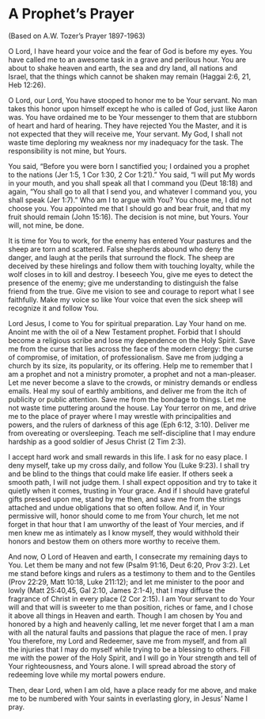 # A Prophet’s Prayer
(Based on A.W. Tozer’s Prayer 1897-1963)

O Lord, I have heard your voice and the fear of God is before my eyes. You have called me to an awesome task in a grave and perilous hour. You are about to shake heaven and earth, the sea and dry land, all nations and Israel, that the things which cannot be shaken may remain (Haggai 2:6, 21, Heb 12:26).

O Lord, our Lord, You have stooped to honor me to be Your servant. No man takes this honor upon himself except he who is called of God, just like Aaron was. You have ordained me to be Your messenger to them that are stubborn of heart and hard of hearing. They have rejected You the Master, and it is not expected that they will receive me, Your servant. My God, I shall not waste time deploring my weakness nor my inadequacy for the task. The responsibility is not mine, but Yours.

You said, “Before you were born I sanctified you; I ordained you a prophet to the nations (Jer 1:5, 1 Cor 1:30, 2 Cor 1:21).” You said, “I will put My words in your mouth, and you shall speak all that I command you (Deut 18:18) and again, “You shall go to all that I send you, and whatever I command you, you shall speak (Jer 1:7).” Who am I to argue with You? You chose me, I did not choose you. You appointed me that I should go and bear fruit, and that my fruit should remain (John 15:16). The decision is not mine, but Yours. Your will, not mine, be done.

It is time for You to work, for the enemy has entered Your pastures and the sheep are torn and scattered. False shepherds abound who deny the danger, and laugh at the perils that surround the flock. The sheep are deceived by these hirelings and follow them with touching loyalty, while the wolf closes in to kill and destroy. I beseech You, give me eyes to detect the presence of the enemy; give me understanding to distinguish the false friend from the true. Give me vision to see and courage to report what I see faithfully. Make my voice so like Your voice that even the sick sheep will recognize it and follow You.

Lord Jesus, I come to You for spiritual preparation. Lay Your hand on me. Anoint me with the oil of a New Testament prophet. Forbid that I should become a religious scribe and lose my dependence on the Holy Spirit. Save me from the curse that lies across the face of the modern clergy: the curse of compromise, of imitation, of professionalism. Save me from judging a church by its size, its popularity, or its offering. Help me to remember that I am a prophet and not a ministry promoter, a prophet and not a man-pleaser. Let me never become a slave to the crowds, or ministry demands or endless emails. Heal my soul of earthly ambitions, and deliver me from the itch of publicity or public attention. Save me from the bondage to things. Let me not waste time puttering around the house. Lay Your terror on me, and drive me to the place of prayer where I may wrestle with principalities and powers, and the rulers of darkness of this age (Eph 6:12, 3:10). Deliver me from overeating or oversleeping. Teach me self-discipline that I may endure hardship as a good soldier of Jesus Christ (2 Tim 2:3).

I accept hard work and small rewards in this life. I ask for no easy place. I deny myself, take up my cross daily, and follow You (Luke 9:23). I shall try and be blind to the things that could make life easier. If others seek a smooth path, I will not judge them. I shall expect opposition and try to take it quietly when it comes, trusting in Your grace. And if I should have grateful gifts pressed upon me, stand by me then, and save me from the strings attached and undue obligations that so often follow. And if, in Your permissive will, honor should come to me from Your church, let me not forget in that hour that I am unworthy of the least of Your mercies, and if men knew me as intimately as I know myself, they would withhold their honors and bestow them on others more worthy to receive them.

And now, O Lord of Heaven and earth, I consecrate my remaining days to You. Let them be many and not few (Psalm 91:16, Deut 6:20, Prov 3:2). Let me stand before kings and rulers as a testimony to them and to the Gentiles (Prov 22:29, Matt 10:18, Luke 211:12); and let me minister to the poor and lowly (Matt 25:40,45, Gal 2:10, James 2:1-4), that I may diffuse the fragrance of Christ in every place (2 Cor 2:15). I am Your servant to do Your will and that will is sweeter to me than position, riches or fame, and I chose it above all things in Heaven and earth. Though I am chosen by You and honored by a high and heavenly calling, let me never forget that I am a man with all the natural faults and passions that plague the race of men. I pray You therefore, my Lord and Redeemer, save me from myself, and from all the injuries that I may do myself while trying to be a blessing to others. Fill me with the power of the Holy Spirit, and I will go in Your strength and tell of Your righteousness, and Yours alone. I will spread abroad the story of redeeming love while my mortal powers endure.

Then, dear Lord, when I am old, have a place ready for me above, and make me to be numbered with Your saints in everlasting glory, in Jesus’ Name I pray.
